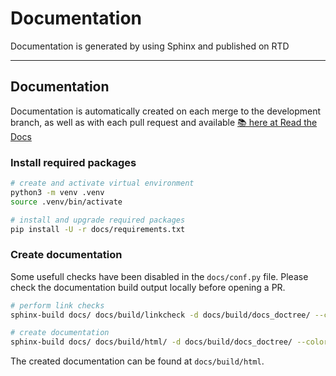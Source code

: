 # Documentation

Documentation is generated by using Sphinx and published on RTD

---------------

## Documentation

Documentation is automatically created on each merge to the development
branch, as well as with each pull request and available
[📚 here at Read the Docs][ref-rtd-micropython-i2c-lcd]

### Install required packages

```bash
# create and activate virtual environment
python3 -m venv .venv
source .venv/bin/activate

# install and upgrade required packages
pip install -U -r docs/requirements.txt
```

### Create documentation

Some usefull checks have been disabled in the `docs/conf.py` file. Please
check the documentation build output locally before opening a PR.

```bash
# perform link checks
sphinx-build docs/ docs/build/linkcheck -d docs/build/docs_doctree/ --color -blinkcheck -j auto -W

# create documentation
sphinx-build docs/ docs/build/html/ -d docs/build/docs_doctree/ --color -bhtml -j auto -W
```

The created documentation can be found at `docs/build/html`.

<!-- Links -->
[ref-rtd-micropython-i2c-lcd]: https://micropython-i2c-lcd.readthedocs.io/en/latest/
